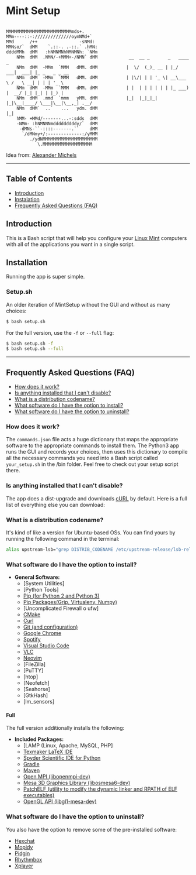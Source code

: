 # Mint Setup

```

MMMMMMMMMMMMMMMMMMMMMMMMMmds+.        
MMm----::-://////////////oymNMd+`     
MMd      /++                -sNMd:    
MMNso/`  dMM    `.::-. .-::.` .hMN:   
ddddMMh  dMM   :hNMNMNhNMNMNh: `NMm  
    NMm  dMM  .NMN/-+MMM+-/NMN` dMM            __  __ _       _   ____       _
    NMm  dMM  -MMm  `MMM   dMM. dMM           |  \/  (_)_ __ | |_/ ___|  ___| |_ _   _ _ __
    NMm  dMM  -MMm  `MMM   dMM. dMM           | |\/| | | '_ \| __\___ \ / _ \ __| | | | '_ \
    NMm  dMM  -MMm  `MMM   dMM. dMM           | |  | | | | | | |_ ___) |  __/ |_| |_| | |_) |   
    NMm  dMM  .mmd  `mmm   yMM. dMM           |_|  |_|_|_| |_|\__|____/ \___|\__|\__,_| .__/   
    NMm  dMM`  ..`   ...   ydm. dMM                                                   |_|    
    hMM- +MMd/-------...-:sdds  dMM   
    -NMm- :hNMNNNmdddddddddy/`  dMM   
     -dMNs-``-::::-------.``    dMM   
      `/dMNmy+/:-------------:/yMMM   
         ./ydNMMMMMMMMMMMMMMMMMMMMM
            \.MMMMMMMMMMMMMMMMMMM
```

Idea from: [Alexander Michels](https://github.com/alexandermichels/MintSetup)


***

## Table of Contents
* <a href="#intro">Introduction</a>
* <a href="#instalation">Instalation</a>
* <a href="#faq">Frequently Asked Questions (FAQ)</a>

## <a id="intro">Introduction</a>

This is a Bash script that will help you configure your [Linux Mint](https://www.linuxmint.com/) computers with all of the applications you want in a single script.

## <a id="installation">Installation</a>

Running the app is super simple.

### Setup.sh

An older iteration of MintSetup without the GUI and without as many choices:
```bash
$ bash setup.sh
```

For the full version, use the `-f` or `--full` flag:
```bash
$ bash setup.sh -f
$ bash setup.sh --full
```

***

## <a id="faq">Frequently Asked Questions (FAQ)</a>
* [How does it work?](#faq-howitworks)
* [Is anything installed that I can't disable?](#faq-required)
* [What is a distribution codename?](#faq-codename)
* [What software do I have the option to install?](#faq-options)
* [What software do I have the option to uninstall?](#faq-uninstall)

### <a id="faq-howitworks">How does it work?</a>

The `commands.json` file acts a huge dictionary that maps the appropriate software to the appropriate commands to install them. The Python3 app runs the GUI and records your choices, then uses this dictionary to compile all the necessary commands you need into a Bash script called `your_setup.sh` in the /bin folder. Feel free to check out your setup script there.

### <a id="faq-required">Is anything installed that I can't disable?</a>

The app does a dist-upgrade and downloads [cURL](https://curl.haxx.se/) by default. Here is a full list of everything else you can download:

### <a id="faq-codename">What is a distribution codename?</a>

It's kind of like a version for Ubuntu-based OSs. You can find yours by running the following command in the terminal:
```bash
alias upstream-lsb="grep DISTRIB_CODENAME /etc/upstream-release/lsb-release | grep -o --colour=never \"[a-z-]*$\""
```

### <a id="faq-options">What software do I have the option to install?</a>

* **General Software:**
    * [System Utilities]
    * [Python Tools]
    * [Pip (for Python 2 and Python 3)](https://pypi.org/project/pip/)
    * [Pip Packages(Grip, Virtualenv, Numpy)](https://github.com/joeyespo/grip)
    * [Uncomplicated Firewall o ufw]
    * [CMake](https://cmake.org/)
    * [Curl](https://curl.haxx.se/)
    * [Git (and configuration)](https://git-scm.com/)
    * [Google Chrome](https://www.google.com/chrome/)
    * [Spotify](https://www.spotify.com/)
    * [Visual Studio Code](https://code.visualstudio.com/)
    * [VLC](https://www.videolan.org/vlc/index.html)
    * [Neovim](https://neovim.io/)
    * [FileZilla] 
    * [PuTTY] 
    * [htop] 
    * [Neofetch]
    * [Seahorse] 
    * [GtkHash] 
    * [lm_sensors] 

#### Full

The full version additionally installs the following:
* **Included Packages:**
    * [LAMP (Linux, Apache, MySQL, PHP]
    * [Texmaker LaTeX IDE](https://www.xm1math.net/texmaker/)
    * [Spyder Scientific IDE for Python](https://github.com/spyder-ide/spyder)
    * [Gradle](https://gradle.org/)
    * [Maven](https://maven.apache.org/)
    * [Open MPI (libopenmpi-dev)](https://www.open-mpi.org/)
    * [Mesa 3D Graphics Library (libosmesa6-dev)](https://mesa3d.org/)
    * [PatchELF (utility to modify the dynamic linker and RPATH of ELF executables)](https://nixos.org/patchelf.html)
    * [OpenGL API (libgl1-mesa-dev)](https://www.mesa3d.org/)

### <a id="faq-uninstall">What software do I have the option to uninstall?</a>

You also have the option to remove some of the pre-installed software:
* [Hexchat](https://hexchat.github.io/)
* [Mopidy](https://www.mopidy.com/)
* [Pidgin](https://pidgin.im/)
* [Rhythmbox](https://wiki.gnome.org/Apps/Rhythmbox)
* [Xplayer](https://github.com/linuxmint/xplayer)
